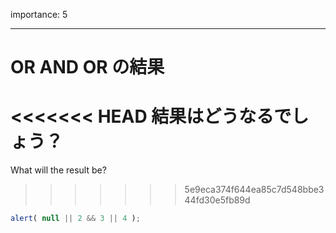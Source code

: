 importance: 5

---

# OR AND OR の結果

<<<<<<< HEAD
結果はどうなるでしょう？
=======
What will the result be?
>>>>>>> 5e9eca374f644ea85c7d548bbe344fd30e5fb89d

```js
alert( null || 2 && 3 || 4 );
```
